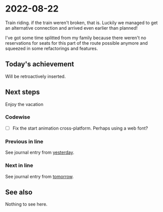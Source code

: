 # 2022-08-22

Train riding. if the train weren't broken, that is.
Luckily we managed to get an alternative connection and arrived even earlier
than planned!

I've got some time splitted from my family because there weren't no
reservations for seats for this part of the route possible anymore and
squeezed in some refactorings and features.

## Today's achievement

Will be retroactively inserted.

## Next steps

Enjoy the vacation

### Codewise

- [ ] Fix the start animation cross-platform. Perhaps using a web font?

### Previous in line

See journal entry from [yesterday][yesterday].

### Next in line

See journal entry from [tomorrow][tomorrow].

## See also

Nothing to see here.

[tomorrow]: ./2022-08-23.md
[yesterday]: ./2022-08-21.md
